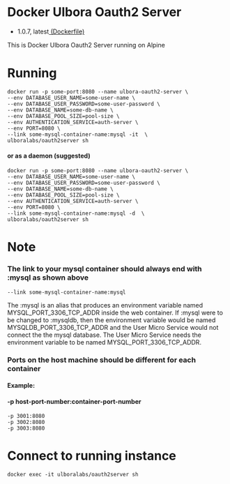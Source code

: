 # Docker Ulbora Oauth2 Server
- 1.0.7, latest[ (Dockerfile)](https://github.com/Ulbora/docker_ulbora_oauth2_server/blob/master/Dockerfile)

This is Docker Ulbora Oauth2 Server running on Alpine


# Running
```
docker run -p some-port:8080 --name ulbora-oauth2-server \
--env DATABASE_USER_NAME=some-user-name \
--env DATABASE_USER_PASSWORD=some-user-password \
--env DATABASE_NAME=some-db-name \
--env DATABASE_POOL_SIZE=pool-size \
--env AUTHENTICATION_SERVICE=auth-server \
--env PORT=8080 \
--link some-mysql-container-name:mysql -it  \
ulboralabs/oauth2server sh
```
#### or as a daemon (suggested)
```
docker run -p some-port:8080 --name ulbora-oauth2-server \
--env DATABASE_USER_NAME=some-user-name \
--env DATABASE_USER_PASSWORD=some-user-password \
--env DATABASE_NAME=some-db-name \
--env DATABASE_POOL_SIZE=pool-size \
--env AUTHENTICATION_SERVICE=auth-server \
--env PORT=8080 \
--link some-mysql-container-name:mysql -d  \
ulboralabs/oauth2server sh
```
# Note
### The link to your mysql container should always end with :mysql as shown above
```
--link some-mysql-container-name:mysql
```
The :mysql is an alias that produces an environment variable named MYSQL_PORT_3306_TCP_ADDR inside the web container.
If :mysql were to be changed to :mysqldb, then the environment variable would be named MYSQLDB_PORT_3306_TCP_ADDR and 
the User Micro Service would not connect the the mysql database. The User Micro Service needs the environment variable to be 
named MYSQL_PORT_3306_TCP_ADDR.

### Ports on the host machine should be different for each container
#### Example: 
#### -p host-port-number:container-port-number
```
-p 3001:8080 
-p 3002:8080 
-p 3003:8080
```

# Connect to running instance
```
docker exec -it ulboralabs/oauth2server sh
```

